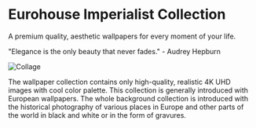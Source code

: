# Eurohouse Imperialist Collection

A premium quality, aesthetic wallpapers for every moment of your life.

"Elegance is the only beauty that never fades." - Audrey Hepburn

![Collage](https://github.com/eurohouse/cappuccino/blob/main/cappuccino.collage.png?raw=true)

The wallpaper collection contains only high-quality, realistic 4K UHD images with cool color palette. This collection is generally introduced with European wallpapers. The whole background collection is introduced with the historical photography of various places in Europe and other parts of the world in black and white or in the form of gravures.
